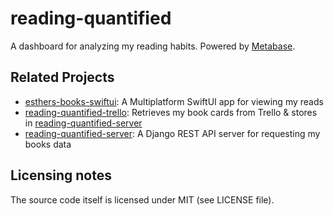 # reading-quantified

A dashboard for analyzing my reading habits. Powered by [Metabase](https://www.metabase.com/).

## Related Projects

* [esthers-books-swiftui](https://github.com/estherjk/esthers-books-swiftui): A Multiplatform SwiftUI app for viewing my reads
* [reading-quantified-trello](https://github.com/drejkim/reading-quantified-trello): Retrieves my book cards from Trello & stores in [reading-quantified-server](https://github.com/drejkim/reading-quantified-server)
* [reading-quantified-server](https://github.com/drejkim/reading-quantified-server): A Django REST API server for requesting my books data

## Licensing notes

The source code itself is licensed under MIT (see LICENSE file).
